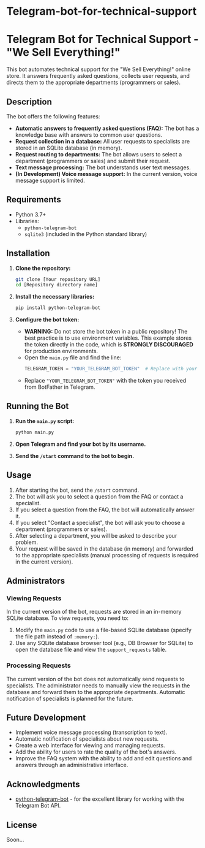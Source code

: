 # Telegram-bot-for-technical-support
# Telegram Bot for Technical Support - "We Sell Everything!"

This bot automates technical support for the "We Sell Everything!" online store. It answers frequently asked questions, collects user requests, and directs them to the appropriate departments (programmers or sales).

## Description

The bot offers the following features:

*   **Automatic answers to frequently asked questions (FAQ):** The bot has a knowledge base with answers to common user questions.
*   **Request collection in a database:** All user requests to specialists are stored in an SQLite database (in memory).
*   **Request routing to departments:** The bot allows users to select a department (programmers or sales) and submit their request.
*   **Text message processing:** The bot understands user text messages.
*   **(In Development) Voice message support:** In the current version, voice message support is limited.

## Requirements

*   Python 3.7+
*   Libraries:
    *   `python-telegram-bot`
    *   `sqlite3` (included in the Python standard library)

## Installation

1.  **Clone the repository:**
    ```bash
    git clone [Your repository URL]
    cd [Repository directory name]
    ```

2.  **Install the necessary libraries:**
    ```bash
    pip install python-telegram-bot
    ```

3.  **Configure the bot token:**

    *   **WARNING:** Do not store the bot token in a public repository! The best practice is to use environment variables. This example stores the token directly in the code, which is **STRONGLY DISCOURAGED** for production environments.
    *   Open the `main.py` file and find the line:
        ```python
        TELEGRAM_TOKEN = "YOUR_TELEGRAM_BOT_TOKEN"  # Replace with your token
        ```
    *   Replace `"YOUR_TELEGRAM_BOT_TOKEN"` with the token you received from BotFather in Telegram.

## Running the Bot

1.  **Run the `main.py` script:**
    ```bash
    python main.py
    ```

2.  **Open Telegram and find your bot by its username.**

3.  **Send the `/start` command to the bot to begin.**

## Usage

1.  After starting the bot, send the `/start` command.
2.  The bot will ask you to select a question from the FAQ or contact a specialist.
3.  If you select a question from the FAQ, the bot will automatically answer it.
4.  If you select "Contact a specialist", the bot will ask you to choose a department (programmers or sales).
5.  After selecting a department, you will be asked to describe your problem.
6.  Your request will be saved in the database (in memory) and forwarded to the appropriate specialists (manual processing of requests is required in the current version).

## Administrators

### Viewing Requests

In the current version of the bot, requests are stored in an in-memory SQLite database. To view requests, you need to:

1.  Modify the `main.py` code to use a file-based SQLite database (specify the file path instead of `:memory:`).
2.  Use any SQLite database browser tool (e.g., DB Browser for SQLite) to open the database file and view the `support_requests` table.

### Processing Requests

The current version of the bot does not automatically send requests to specialists. The administrator needs to manually view the requests in the database and forward them to the appropriate departments. Automatic notification of specialists is planned for the future.

## Future Development

*   Implement voice message processing (transcription to text).
*   Automatic notification of specialists about new requests.
*   Create a web interface for viewing and managing requests.
*   Add the ability for users to rate the quality of the bot's answers.
*   Improve the FAQ system with the ability to add and edit questions and answers through an administrative interface.

## Acknowledgments

*   [python-telegram-bot](https://github.com/python-telegram-bot/python-telegram-bot) - for the excellent library for working with the Telegram Bot API.

## License

Soon...
